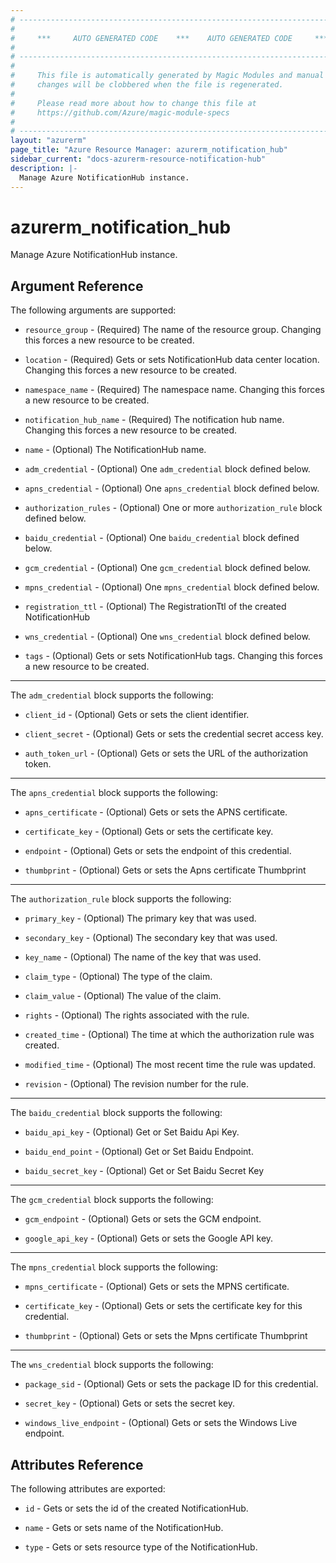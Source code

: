 ```yaml
---
# ----------------------------------------------------------------------------
#
#     ***     AUTO GENERATED CODE    ***    AUTO GENERATED CODE     ***
#
# ----------------------------------------------------------------------------
#
#     This file is automatically generated by Magic Modules and manual
#     changes will be clobbered when the file is regenerated.
#
#     Please read more about how to change this file at
#     https://github.com/Azure/magic-module-specs
#
# ----------------------------------------------------------------------------
layout: "azurerm"
page_title: "Azure Resource Manager: azurerm_notification_hub"
sidebar_current: "docs-azurerm-resource-notification-hub"
description: |-
  Manage Azure NotificationHub instance.
---
```


# azurerm_notification_hub

Manage Azure NotificationHub instance.


## Argument Reference

The following arguments are supported:

* `resource_group` - (Required) The name of the resource group. Changing this forces a new resource to be created.

* `location` - (Required) Gets or sets NotificationHub data center location. Changing this forces a new resource to be created.

* `namespace_name` - (Required) The namespace name. Changing this forces a new resource to be created.

* `notification_hub_name` - (Required) The notification hub name. Changing this forces a new resource to be created.

* `name` - (Optional) The NotificationHub name.

* `adm_credential` - (Optional) One `adm_credential` block defined below.

* `apns_credential` - (Optional) One `apns_credential` block defined below.

* `authorization_rules` - (Optional) One or more `authorization_rule` block defined below.

* `baidu_credential` - (Optional) One `baidu_credential` block defined below.

* `gcm_credential` - (Optional) One `gcm_credential` block defined below.

* `mpns_credential` - (Optional) One `mpns_credential` block defined below.

* `registration_ttl` - (Optional) The RegistrationTtl of the created NotificationHub

* `wns_credential` - (Optional) One `wns_credential` block defined below.

* `tags` - (Optional) Gets or sets NotificationHub tags. Changing this forces a new resource to be created.

---

The `adm_credential` block supports the following:

* `client_id` - (Optional) Gets or sets the client identifier.

* `client_secret` - (Optional) Gets or sets the credential secret access key.

* `auth_token_url` - (Optional) Gets or sets the URL of the authorization token.

---

The `apns_credential` block supports the following:

* `apns_certificate` - (Optional) Gets or sets the APNS certificate.

* `certificate_key` - (Optional) Gets or sets the certificate key.

* `endpoint` - (Optional) Gets or sets the endpoint of this credential.

* `thumbprint` - (Optional) Gets or sets the Apns certificate Thumbprint

---

The `authorization_rule` block supports the following:

* `primary_key` - (Optional) The primary key that was used.

* `secondary_key` - (Optional) The secondary key that was used.

* `key_name` - (Optional) The name of the key that was used.

* `claim_type` - (Optional) The type of the claim.

* `claim_value` - (Optional) The value of the claim.

* `rights` - (Optional) The rights associated with the rule.

* `created_time` - (Optional) The time at which the authorization rule was created.

* `modified_time` - (Optional) The most recent time the rule was updated.

* `revision` - (Optional) The revision number for the rule.

---

The `baidu_credential` block supports the following:

* `baidu_api_key` - (Optional) Get or Set Baidu Api Key.

* `baidu_end_point` - (Optional) Get or Set Baidu Endpoint.

* `baidu_secret_key` - (Optional) Get or Set Baidu Secret Key

---

The `gcm_credential` block supports the following:

* `gcm_endpoint` - (Optional) Gets or sets the GCM endpoint.

* `google_api_key` - (Optional) Gets or sets the Google API key.

---

The `mpns_credential` block supports the following:

* `mpns_certificate` - (Optional) Gets or sets the MPNS certificate.

* `certificate_key` - (Optional) Gets or sets the certificate key for this credential.

* `thumbprint` - (Optional) Gets or sets the Mpns certificate Thumbprint

---

The `wns_credential` block supports the following:

* `package_sid` - (Optional) Gets or sets the package ID for this credential.

* `secret_key` - (Optional) Gets or sets the secret key.

* `windows_live_endpoint` - (Optional) Gets or sets the Windows Live endpoint.

## Attributes Reference

The following attributes are exported:

* `id` - Gets or sets the id of the created NotificationHub.

* `name` - Gets or sets name of the NotificationHub.

* `type` - Gets or sets resource type of the NotificationHub.
